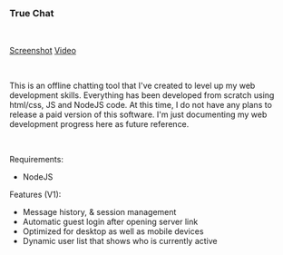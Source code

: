
</br>

### True Chat

</br>

[Screenshot](truechat/v1/truechat_v1_screenshot.png) [Video](https://www.dropbox.com/scl/fi/3z57ezu2a7te7zk4e52mo/True-Chat-Software.mp4?rlkey=pjln76qcfz3ucsd4b1rafmvfs&st=520e5v2i&dl=0)


</br>

This is an offline chatting tool that I've created to level up my web development skills. 
Everything has been developed from scratch using html/css, JS and NodeJS code.
At this time, I do not have any plans to release a paid version of this software.
I'm just documenting my web development progress here as future reference.

</br>

Requirements:
  + NodeJS

Features (V1):
  + Message history, & session management
  + Automatic guest login after opening server link
  + Optimized for desktop as well as mobile devices
  + Dynamic user list that shows who is currently active

</br></br>
